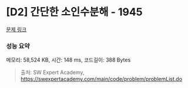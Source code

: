 # [D2] 간단한 소인수분해 - 1945 

[문제 링크](https://swexpertacademy.com/main/code/problem/problemDetail.do?contestProbId=AV5Pl0Q6ANQDFAUq) 

### 성능 요약

메모리: 58,524 KB, 시간: 148 ms, 코드길이: 388 Bytes



> 출처: SW Expert Academy, https://swexpertacademy.com/main/code/problem/problemList.do